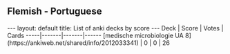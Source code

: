 <h2>Flemish  -  Portuguese</h2>
---
layout: default
title: List of anki decks by score
---
Deck | Score | Votes | Cards
-----|-------|-------|------
[medische microbiologie UA 8](https://ankiweb.net/shared/info/2012033341) | 0 | 0 | 26

